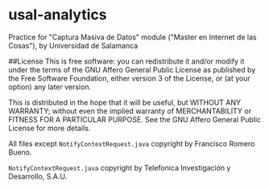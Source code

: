 # usal-analytics
Practice for "Captura Masiva de Datos" module ("Master en Internet de las Cosas"), by Universidad de Salamanca

##License
This is free software: you can redistribute it and/or modify it under the terms of the GNU Affero General Public License as published by the Free Software Foundation, either version 3 of the License, or (at your option) any later version.

This is distributed in the hope that it will be useful, but WITHOUT ANY WARRANTY; without even the implied warranty of MERCHANTABILITY or FITNESS FOR A PARTICULAR PURPOSE. See the GNU Affero General Public License for more details.

All files except `NotifyContextRequest.java` copyright by Francisco Romero Bueno.

`NotifyContextRequest.java` copyright by Telefonica Investigación y Desarrollo, S.A.U.
